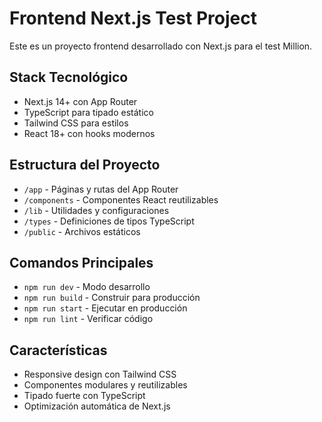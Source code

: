 # Frontend Next.js Test Project

Este es un proyecto frontend desarrollado con Next.js para el test Million.

## Stack Tecnológico
- Next.js 14+ con App Router
- TypeScript para tipado estático
- Tailwind CSS para estilos
- React 18+ con hooks modernos

## Estructura del Proyecto
- `/app` - Páginas y rutas del App Router
- `/components` - Componentes React reutilizables
- `/lib` - Utilidades y configuraciones
- `/types` - Definiciones de tipos TypeScript
- `/public` - Archivos estáticos

## Comandos Principales
- `npm run dev` - Modo desarrollo
- `npm run build` - Construir para producción
- `npm run start` - Ejecutar en producción
- `npm run lint` - Verificar código

## Características
- Responsive design con Tailwind CSS
- Componentes modulares y reutilizables
- Tipado fuerte con TypeScript
- Optimización automática de Next.js